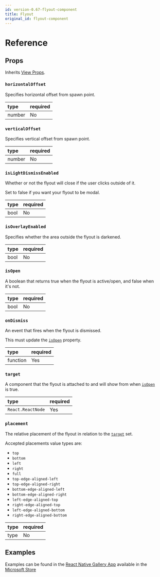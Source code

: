 ```yaml
---
id: version-0.67-flyout-component
title: Flyout
original_id: flyout-component
---
```


# Reference

## Props

Inherits [View Props](https://reactnative.dev/docs/view#props).

### `horizontalOffset`

Specifies horizontal offset from spawn point.

| type | required |
|:--|:--|
| number | No |

### `verticalOffset`

Specifies vertical offset from spawn point.

| type | required |
|:--|:--|
| number | No |

### `isLightDismissEnabled`

Whether or not the flyout will close if the user clicks outside of it.

Set to false if you want your flyout to be modal.

| type | required |
|:--|:--|
| bool | No |

### `isOverlayEnabled`

Specifies whether the area outside the flyout is darkened.

| type | required |
|:--|:--|
| bool | No |

### `isOpen`

A boolean that returns true when the flyout is active/open, and false when it's not.

| type | required |
|:--|:--|
| bool | No |

### `onDismiss`

An event that fires when the flyout is dismissed.

This must update the [`isOpen`](#isopen) property.

| type | required |
|:--|:--|
| function | Yes |

### `target`

A component that the flyout is attached to and will show from when [`isOpen`](#isopen) is true.

| type | required |
|:--|:--|
| `React.ReactNode` | Yes |

### `placement`

The relative placement of the flyout in relation to the [`target`](#target) set.

Accepted placements value types are:

- `top`
- `bottom`
- `left`
- `right`
- `full`
- `top-edge-aligned-left`
- `top-edge-aligned-right`
- `bottom-edge-aligned-left`
- `bottom-edge-aligned-right`
- `left-edge-aligned-top`
- `right-edge-aligned-top`
- `left-edge-aligned-bottom`
- `right-edge-aligned-bottom`

| type | required |
|:--|:--|
| type | No |

## Examples

Examples can be found in the [React Native Gallery App](https://github.com/microsoft/react-native-gallery/blob/main/src/examples/FlyoutExamplePage.tsx) available in the [Microsoft Store](http://aka.ms/reactnativegalleryapp)
